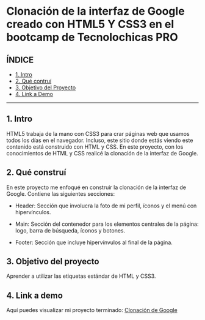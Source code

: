 # Clonación de la interfaz de Google creado con HTML5 Y CSS3 en el bootcamp de Tecnolochicas PRO


## **ÍNDICE**

* [1. Intro](https://github.com/MaferCam/clonaciongoogle/blob/main/README.md#1-intro)
* [2. Qué contruí](https://github.com/MaferCam/clonaciongoogle/blob/main/README.md#2-qu%C3%A9-constru%C3%AD)
* [3. Objetivo del Proyecto](https://github.com/MaferCam/clonaciongoogle/blob/main/README.md#3-objetivo-del-proyecto)
* [4. Link a Demo](https://github.com/MaferCam/clonaciongoogle/blob/main/README.md#4-link-a-demo)

****

## 1. Intro
HTML5 trabaja de la mano con CSS3 para crar páginas web que usamos todos los días en el navegador. Incluso, este sitio donde estás viendo este contenido está construido con HTML y CSS. En este proyecto, con los conocimientos de HTML y CSS realicé la clonación de la interfaz de Google.

## 2. Qué construí
En este proyecto me enfoqué en construir la clonación de la interfaz de Google. 
Contiene las siguientes secciones:

* Header: Sección que involucra la foto de mi perfil, íconos y el menú con hipervínculos.

* Main: Sección del contenedor para los elementos centrales de la página: logo, barra de búsqueda, íconos y botones.

* Footer: Sección que incluye hipervínvulos al final de la página. 

## 3. Objetivo del proyecto
Aprender a utilizar las etiquetas estándar de HTML y CSS3.

## 4. Link a demo
Aquí puedes visualizar mi proyecto terminado: [Clonación de Google](#)
